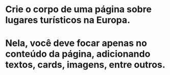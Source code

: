 # Crie o corpo de uma página sobre lugares turísticos na Europa. 
# Nela, você deve focar apenas no conteúdo da página, adicionando textos, cards, imagens, entre outros. 